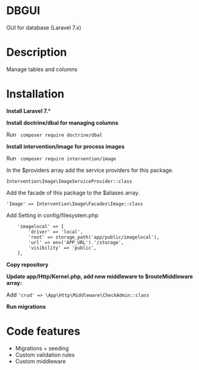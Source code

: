 # DBGUI
   GUI for database (Laravel 7.x)
# Description
   Manage tables and columns
# Installation
**Install  Laravel 7.***
 
**Install doctrine/dbal  for managing columns** 
 
Run ` composer require doctrine/dbal`

**Install intervention/image  for process images** 
 
Run ` composer require intervention/image`

In the $providers array add the service providers for this package.
  
`Intervention\Image\ImageServiceProvider::class`

Add the facade of this package to the $aliases array.
  
`'Image' => Intervention\Image\Facades\Image::class`

Add Setting in config/filesystem.php 
 
        'imagelocal' => [
            'driver' => 'local',
            'root' => storage_path('app/public/imagelocal'),
            'url' => env('APP_URL').'/storage',
            'visibility' => 'public',
        ],
 
 **Copy  repository**
 
 **Update app/Http/Kernel.php, add new middleware to $routeMiddleware array:**
   
Add `'crud' => \App\Http\Middleware\CheckAdmin::class`
    
**Run migrations**

 # Code features
  - Migrations + seeding
  - Custom validation rules
  - Custom middleware  
